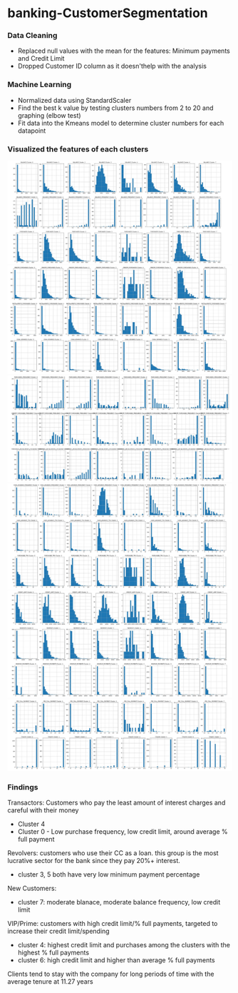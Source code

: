 # banking-CustomerSegmentation

### Data Cleaning
* Replaced null values with the mean for the features: Minimum payments and Credit Limit
* Dropped Customer ID column as it doesn'thelp with the analysis

### Machine Learning
* Normalized data using StandardScaler
* Find the best k value by testing clusters numbers from 2 to 20 and graphing (elbow test)
* Fit data into the Kmeans model to determine cluster numbers for each datapoint

### Visualized the features of each clusters
![alt text](https://github.com/daniel8691/banking-CustomerSegmentation/blob/master/cluster_analysis_SS/pic1.jpg)
![alt text](https://github.com/daniel8691/banking-CustomerSegmentation/blob/master/cluster_analysis_SS/pic2.jpg)
![alt text](https://github.com/daniel8691/banking-CustomerSegmentation/blob/master/cluster_analysis_SS/pic3.jpg)
![alt text](https://github.com/daniel8691/banking-CustomerSegmentation/blob/master/cluster_analysis_SS/pic4.jpg)
![alt text](https://github.com/daniel8691/banking-CustomerSegmentation/blob/master/cluster_analysis_SS/pic5.jpg)
![alt text](https://github.com/daniel8691/banking-CustomerSegmentation/blob/master/cluster_analysis_SS/pic6.jpg)

### Findings

Transactors: Customers who pay the least amount of interest charges and careful with their money
* Cluster 4
* Cluster 0 - Low purchase frequency, low credit limit, around average % full payment

Revolvers: customers who use their CC as a loan. this group is the most lucrative sector for the bank since they pay 20%+ interest.
* cluster 3, 5 both have very low minimum payment percentage

New Customers:
* cluster 7: moderate blanace, moderate balance frequency, low credit limit

VIP/Prime: customers with high credit limit/% full payments, targeted to increase their credit limit/spending
* cluster 4: highest credit limit and purchases among the clusters with the highest % full payments
* cluster 6: high credit limit and higher than average % full payments


Clients tend to stay with the company for long periods of time with the average tenure at 11.27 years
